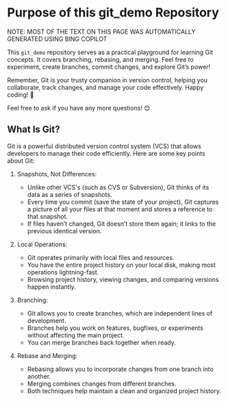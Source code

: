 # Purpose of this git_demo Repository

NOTE: MOST OF THE TEXT ON THIS PAGE WAS AUTOMATICALLY GENERATED USING BING COPILOT

This `git_demo` repository serves as a practical playground for learning Git concepts. It covers branching, rebasing, and merging. Feel free to experiment, create branches, commit changes, and explore Git’s power!

Remember, Git is your trusty companion in version control, helping you collaborate, track changes, and manage your code effectively. Happy coding! 🚀

Feel free to ask if you have any more questions! 😊

## What Is Git?

Git is a powerful distributed version control system (VCS) that allows developers to manage their code efficiently. Here are some key points about Git:

1. Snapshots, Not Differences:

    - Unlike other VCS's (such as CVS or Subversion), Git thinks of its data as a series of snapshots.
    - Every time you commit (save the state of your project), Git captures a picture of all your files at that moment and stores a reference to that snapshot.
    - If files haven’t changed, Git doesn’t store them again; it links to the previous identical version.

2. Local Operations:

    - Git operates primarily with local files and resources.
    - You have the entire project history on your local disk, making most operations lightning-fast.
    - Browsing project history, viewing changes, and comparing versions happen instantly.

3. Branching:

    - Git allows you to create branches, which are independent lines of development.
    - Branches help you work on features, bugfixes, or experiments without affecting the main project.
    - You can merge branches back together when ready.

4. Rebase and Merging:

    - Rebasing allows you to incorporate changes from one branch into another.
    - Merging combines changes from different branches.
    - Both techniques help maintain a clean and organized project history.
